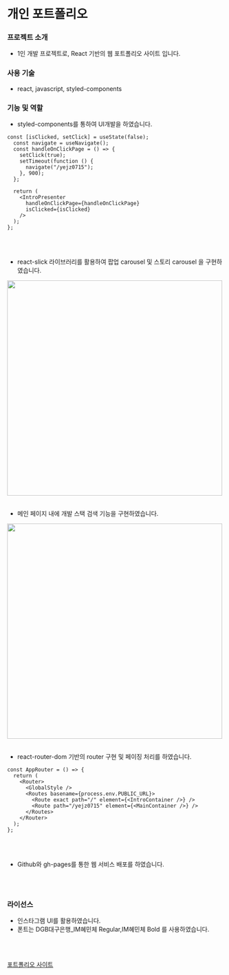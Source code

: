# 개인 포트폴리오 

<h3>프로젝트 소개</h3>

* 1인 개발 프로젝트로, React 기반의 웹 포트폴리오 사이트 입니다.

<h3>사용 기술</h3>

* react, javascript, styled-components 

<h3>기능 및 역할</h3>

* styled-components를 통하여 UI개발을 하였습니다.

```
const [isClicked, setClick] = useState(false);
  const navigate = useNavigate();
  const handleOnClickPage = () => {
    setClick(true);
    setTimeout(function () {
      navigate("/yejz0715");
    }, 900);
  };

  return (
    <IntroPresenter
      handleOnClickPage={handleOnClickPage}
      isClicked={isClicked}
    />
  );
};
```

<br/>
<br/>

* react-slick 라이브러리를 활용하여 팝업 carousel 및 스토리 carousel 을 구현하였습니다.

<img src= "https://user-images.githubusercontent.com/86754632/181215908-d0311048-c31c-4c98-aabf-c693f2d5cf22.png" width=500 heigh=500 />

<br/>
<br/>

* 메인 페이지 내에 개발 스택 검색 기능을 구현하였습니다.

<img src= "https://user-images.githubusercontent.com/86754632/181215312-1faf6043-b186-446f-9221-66afd2ecf76d.png" width=500 heigh=500 />

<br/>
<br/>

* react-router-dom 기반의 router 구현 및 페이징 처리를 하였습니다.

```
const AppRouter = () => {
  return (
    <Router>
      <GlobalStyle />
      <Routes basename={process.env.PUBLIC_URL}>
        <Route exact path="/" element={<IntroContainer />} />
        <Route path="/yejz0715" element={<MainContainer />} />
      </Routes>
    </Router>
  );
};
```

<br/>
<br/>

* Github와 gh-pages를 통한 웹 서비스 배포를 하였습니다.

</br>
</br>

<h3>라이선스</h3>

* 인스타그램 UI를 활용하였습니다.
* 폰트는 DGB대구은행_IM혜민체 Regular,IM혜민체 Bold 를 사용하였습니다.

</br>
</br>

[포트폴리오 사이트](https://yejz0715.github.io/portfolio/)
